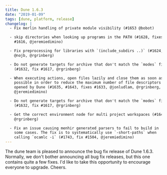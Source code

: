 ```yaml
---
title: Dune 1.6.3
date: "2019-01-09"
tags: [dune, platform, release]
changelog: |
  - Fix merlin handling of private module visibility (#1653 @bobot)

  - skip directories when looking up programs in the PATH (#1628, fixes
    #1616, @jeremiedimino)

  - Fix preprocessing for libraries with `(include_subdirs ..)` (#1624, fix #1626,
    @nojb, @rgrinberg)

  - Do not generate targets for archive that don't match the `modes` field.
    (#1632, fix #1617, @rgrinberg)

  - When executing actions, open files lazily and close them as soon as
    possible in order to reduce the maximum number of file descriptors
    opened by Dune (#1635, #1643, fixes #1633, @jonludlam, @rgrinberg,
    @jeremiedimino)

  - Do not generate targets for archive that don't match the `modes` field.
    (#1632, fix #1617, @rgrinberg)

  - Get the correct environment node for multi project workspaces (#1648,
    @rgrinberg)

  - Fix an issue causing menhir generated parsers to fail to build in
    some cases. The fix is to systematically use `-short-paths` when
    calling `ocamlc -i` (#1743, fix #1504, @jeremiedimino)
---
```


The dune team is pleased to announce the bug fix release of Dune 1.6.3. Normally, we don't bother announcing all bug fix releases, but this one contains quite a few fixes. I'd like to take this opportunity to encourage everyone to upgrade. Cheers.
